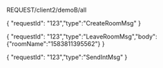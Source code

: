 REQUEST/client2/demoB/all

{ "requestId": "123","type":"CreateRoomMsg" }

{ "requestId": "123","type":"LeaveRoomMsg","body": {"roomName":"1583811395562"} }


{ "requestId": "123","type":"SendIntMsg" }